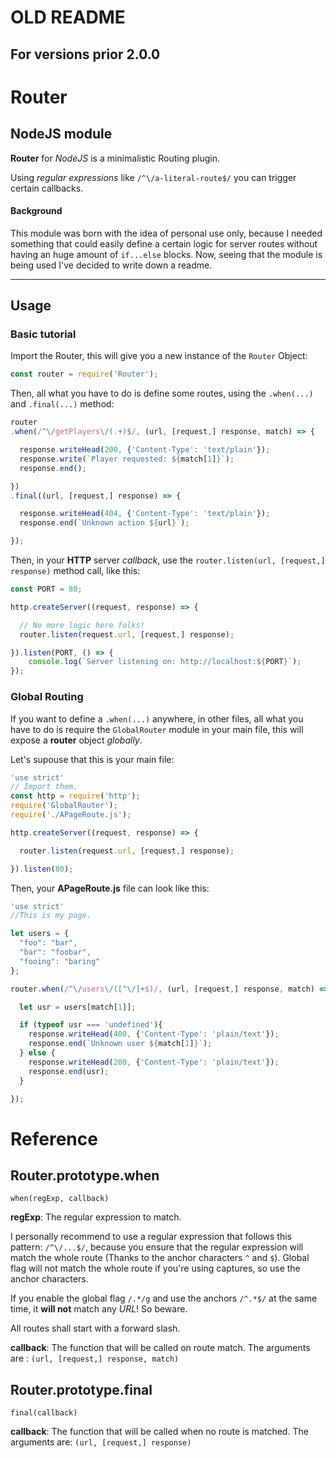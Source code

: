 # OLD README
## For versions prior 2.0.0

# Router
## NodeJS module

__Router__ for *NodeJS* is a minimalistic Routing plugin.

Using *regular expressions* like `/^\/a-literal-route$/` you can trigger certain
callbacks.

#### Background

This module was born with the idea of personal use only, because I needed
something that could easily define a certain logic for server routes without
having an huge amount of `if...else` blocks. Now, seeing that the module is
being used I've decided to write down a readme.

* * *

## Usage
### Basic tutorial

Import the Router, this will give you a new instance of the `Router` Object:
```js
const router = require('Router');
```

Then, all what you have to do is define some routes, using the `.when(...)`
and `.final(...)` method:
```js
router
.when(/^\/getPlayers\/(.+)$/, (url, [request,] response, match) => {

  response.writeHead(200, {'Content-Type': 'text/plain'});
  response.write(`Player requested: ${match[1]}`);
  response.end();

})
.final((url, [request,] response) => {

  response.writeHead(404, {'Content-Type': 'text/plain'});
  response.end(`Unknown action ${url}`);

});
```

Then, in your __HTTP__ server _callback_, use the `router.listen(url, [request,] response)`
method call, like this:
```js
const PORT = 80;

http.createServer((request, response) => {

  // No more logic here folks!
  router.listen(request.url, [request,] response);

}).listen(PORT, () => {
    console.log(`Server listening on: http://localhost:${PORT}`);
});
```

### Global Routing

If you want to define a `.when(...)` anywhere, in other files, all what you have
to do is require the `GlobalRouter` module in your main file, this will expose
a __router__ object _globally_.

Let's supouse that this is your main file:
```js
'use strict'
// Import them.
const http = require('http');
require('GlobalRouter');
require('./APageRoute.js');

http.createServer((request, response) => {

  router.listen(request.url, [request,] response);

}).listen(80);
```

Then, your __APageRoute.js__ file can look like this:
```js
'use strict'
//This is my page.

let users = {
  "foo": "bar",
  "bar": "foobar",
  "fooing": "baring"
};

router.when(/^\/users\/([^\/]+$)/, (url, [request,] response, match) => {

  let usr = users[match[1]];

  if (typeof usr === 'undefined'){
    response.writeHead(400, {'Content-Type': 'plain/text'});
    response.end(`Unknown user ${match[1]}`);
  } else {
    response.writeHead(200, {'Content-Type': 'plain/text'});
    response.end(usr);
  }

});
```

# Reference

## Router.prototype.when

`when(regExp, callback)`

__regExp__: The regular expression to match.

I personally recommend to use
a regular expression that follows this pattern: `/^\/...$/`, because you
ensure that the regular expression will match the whole route (Thanks to the
anchor characters `^` and `$`). Global flag will not match the whole route if
you're using captures, so use the anchor characters.

If you enable the global flag `/.*/g` and use the anchors `/^.*$/` at the same
time, it __will not__ match any _URL_! So beware.

All routes shall start with a forward slash.

__callback__: The function that will be called on route match. The arguments are
: `(url, [request,] response, match)`

## Router.prototype.final

`final(callback)`

__callback__: The function that will be called when no route is matched.
The arguments are: `(url, [request,] response)`
